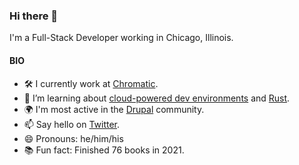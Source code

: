 ### Hi there 👋

I'm a Full-Stack Developer working in Chicago, Illinois.

#### BIO
- 🛠️ I currently work at [Chromatic](https://github.com/chromatichq).
- 🌱 I’m learning about [cloud-powered dev environments](https://github.com/features/codespaces) and [Rust](https://www.rust-lang.org/).
- 🌍 I'm most active in the [Drupal](https://drupal.org/u/walangitan) community.
- 📫 Say hello on [Twitter](https://twitter.com/larrywalangitan).
- 😄 Pronouns: he/him/his
- 📚 Fun fact: Finished 76 books in 2021. 

